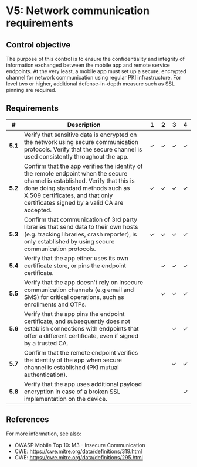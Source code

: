 # V5: Network communication requirements

## Control objective

The purpose of this control is to ensure the confidentiality and integrity of information exchanged between the mobile app and remote service endpoints. At the very least, a mobile app must set up a secure, encrypted channel for network communication using regular PKI infrastructure. For level two or higher, additional defense-in-depth measure such as SSL pinning are required.

## Requirements

| # | Description | 1 | 2 | 3 | 4 |
| --- | --- | --- | --- | --- | --- |
| **5.1** | Verify that sensitive data is encrypted on the network using secure communication protocols. Verify that the secure channel is used consistently throughout the app. | ✓ | ✓ | ✓ | ✓ |
| **5.2** | Confirm that the app verifies the identity of the remote endpoint when the secure channel is established. Verify that this is done doing standard methods such as X.509 certificates, and that only certificates signed by a valid CA are accepted. | ✓ | ✓ | ✓ | ✓ |
| **5.3** | Confirm that communication of 3rd party libraries that send data to their own hosts (e.g. tracking libraries, crash reporter), is only established by using secure communication protocols. | ✓ | ✓ | ✓ | ✓ |
| **5.4** | Verify that the app either uses its own certificate store, or pins the endpoint certificate. |   | ✓  | ✓ | ✓ |
| **5.5** | Verify that the app doesn't rely on insecure communication channels (e.g email and SMS) for critical operations, such as enrollments and OTPs. |   | ✓ | ✓ | ✓ |
| **5.6** | Verify that the app pins the endpoint certificate, and subsequently does not establish connections with endpoints that offer a different certificate, even if signed by a trusted CA. |   |   | ✓ | ✓ |
| **5.7** | Confirm that the remote endpoint verifies the identity of the app when secure channel is established (PKI mutual authentication). |   |   | ✓ | ✓ |
| **5.8** | Verify that the app uses additional payload encryption in case of a broken SSL implementation on the device. |   |   |  | ✓ |

## References

For more information, see also:

- OWASP Mobile Top 10:  M3 - Insecure Communication
- CWE: https://cwe.mitre.org/data/definitions/319.html
- CWE: https://cwe.mitre.org/data/definitions/295.html
